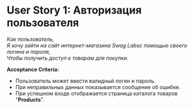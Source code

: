 # User Story 1: Авторизация пользователя  

_Как пользователь,  
Я хочу зайти  на сайт интернет-магазина Swag Labsс помощью своего логина и пароля,  
Чтобы получить доступ к товарам для покупки_.  

**Acceptance Criteria:**  
* Пользователь может ввести валидный логин и пароль.  
* При неправильных данных показывается сообщение об ошибке.  
* При успешном входе отображается страница каталога товаров "**Products**".
